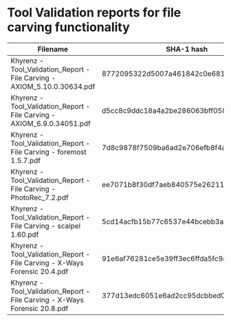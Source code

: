 # Tool Validation reports for file carving functionality

| Filename                                                                   | SHA-1 hash                               |
| -------------------------------------------------------------------------- | ---------------------------------------- |
| Khyrenz - Tool_Validation_Report - File Carving - AXIOM_5.10.0.30634.pdf   | 8772095322d5007a461842c0e68131dbaafecf8c |
| Khyrenz - Tool_Validation_Report - File Carving - AXIOM_6.9.0.34051.pdf    | d5cc8c9ddc18a4a2be286063bff058f1908e78db |
| Khyrenz - Tool_Validation_Report - File Carving - foremost 1.5.7.pdf       | 7d8c9878f7509ba6ad2e706efb8f4af58f626e90 |
| Khyrenz - Tool_Validation_Report - File Carving - PhotoRec_7.2.pdf         | ee7071b8f30df7aeb840575e26211bad3353e536 |
| Khyrenz - Tool_Validation_Report - File Carving - scalpel 1.60.pdf         | 5cd14acfb15b77c6537e44bcebb3adea402f647d |
| Khyrenz - Tool_Validation_Report - File Carving - X-Ways Forensic 20.4.pdf | 91e6af76281ce5e39ff3ec6ffda5fc98a5ee1801 |
| Khyrenz - Tool_Validation_Report - File Carving - X-Ways Forensic 20.8.pdf | 377d13edc6051e6ad2cc95dcbbed00c8eee7f893 |
